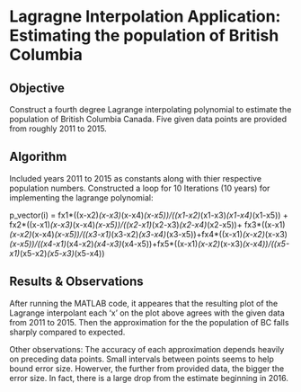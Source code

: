 Lagragne Interpolation Application: Estimating the population of British Columbia
===============

Objective
----------
Construct a fourth degree Lagrange interpolating polynomial to estimate the population of British Columbia Canada. Five given data points are provided from roughly 2011 to 2015. 

Algorithm
-----
Included years 2011 to 2015 as constants along with thier respective population numbers.
Constructed a loop for 10 Iterations (10 years) for implementing the lagrange polynomial:

p_vector(i) = fx1*((x-x2)*(x-x3)*(x-x4)*(x-x5))/((x1-x2)*(x1-x3)*(x1-x4)*(x1-x5)) + fx2*((x-x1)*(x-x3)*(x-x4)*(x-x5))/((x2-x1)*(x2-x3)*(x2-x4)*(x2-x5))+ fx3*((x-x1)*(x-x2)*(x-x4)*(x-x5))/((x3-x1)*(x3-x2)*(x3-x4)*(x3-x5))+fx4*((x-x1)*(x-x2)*(x-x3)*(x-x5))/((x4-x1)*(x4-x2)*(x4-x3)*(x4-x5))+fx5*((x-x1)*(x-x2)*(x-x3)*(x-x4))/((x5-x1)*(x5-x2)*(x5-x3)*(x5-x4))

Results & Observations
-----
After running the MATLAB code, it appeares that the resulting plot of the Lagrange interpolant each ‘x’ on the plot above agrees with the given data from 2011 to 2015. Then the approximation for the the population of BC falls sharply compared to expected.

Other observations: The accuracy of each approximation depends heavily on preceding data points. Small intervals between points seems to help bound error size. Howerver, the further from provided data, the bigger the error size. In fact, there is a large drop from the estimate beginning in 2016. 
